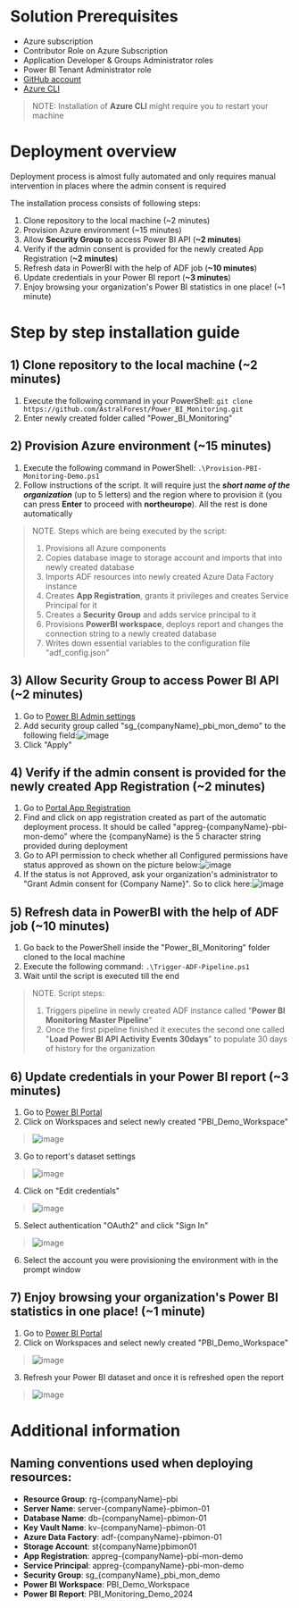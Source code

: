 # Solution Prerequisites
- Azure subscription
- Contributor Role on Azure Subscription
- Application Developer & Groups Administrator roles
- Power BI Tenant Administrator role
- [GitHub account](https://github.com/join)
- [Azure CLI](https://learn.microsoft.com/en-us/cli/azure/install-azure-cli)
> NOTE: Installation of **Azure CLI** might require you to restart your machine

# Deployment overview
Deployment process is almost fully automated and only requires manual intervention in places where the admin consent is required

The installation process consists of following steps:
1) Clone repository to the local machine (~2 minutes)
2) Provision Azure environment (~15 minutes)
3) Allow **Security Group** to access Power BI API (**~2 minutes**)
4) Verify if the admin consent is provided for the newly created App Registration (**~2 minutes**)
5) Refresh data in PowerBI with the help of ADF job (**~10 minutes**)
6) Update credentials in your Power BI report (**~3 minutes**)
7) Enjoy browsing your organization's Power BI statistics in one place! (~1 minute)

# Step by step installation guide

## 1) Clone repository to the local machine (~2 minutes)
1. Execute the following command in your PowerShell: `git clone https://github.com/AstralForest/Power_BI_Monitoring.git`
2. Enter newly created folder called "Power_BI_Monitoring"

## 2) Provision Azure environment (~15 minutes)
1. Execute the following command in PowerShell: `.\Provision-PBI-Monitoring-Demo.ps1`
2. Follow instructions of the script. It will require just the _**short name of the organization**_ (up to 5 letters) and the region where to provision it (you can press **Enter** to proceed with **northeurope**). All the rest is done automatically

> NOTE. Steps which are being executed by the script:
> 1. Provisions all Azure components
> 2. Copies database image to storage account and imports that into newly created database
> 3. Imports ADF resources into newly created Azure Data Factory instance
> 4. Creates **App Registration**, grants it privileges and creates Service Principal for it
> 5. Creates a **Security Group** and adds service principal to it
> 6. Provisions **PowerBI workspace**, deploys report and changes the connection string to a newly created database
> 7. Writes down essential variables to the configuration file "adf_config.json"

## 3) Allow **Security Group** to access Power BI API (**~2 minutes**)
1. Go to [Power BI Admin settings](https://app.powerbi.com/admin-portal/tenantSettings?experience=power-bi)
2. Add security group called "sg_{companyName}_pbi_mon_demo" to the following field:![image](https://github.com/user-attachments/assets/e0d7d913-bc89-438f-9b85-0ce7b4d314c4)
3. Click "Apply"

## 4) Verify if the admin consent is provided for the newly created App Registration (**~2 minutes**)
1. Go to [Portal App Registration](https://portal.azure.com/#view/Microsoft_AAD_RegisteredApps/ApplicationsListBlade)
2. Find and click on app registration created as part of the automatic deployment process. It should be called "appreg-{companyName}-pbi-mon-demo" where the {companyName} is the 5 character string provided during deployment
3. Go to API permission to check whether all Configured permissions have status approved as shown on the picture below:![image](https://github.com/user-attachments/assets/ffc503da-7898-4380-88c7-1f519a827f36)
4. If the status is not Approved, ask your organization's administrator to "Grant Admin consent for {Company Name}". So to click here:![image](https://github.com/user-attachments/assets/37c6c0a9-9b63-47a2-9c93-b5f758570ca0)

## 5) Refresh data in PowerBI with the help of ADF job (**~10 minutes**)
1. Go back to the PowerShell inside the "Power_BI_Monitoring" folder cloned to the local machine
2. Execute the following command: `.\Trigger-ADF-Pipeline.ps1`
3. Wait until the script is executed till the end 
> NOTE. Script steps:
> 1. Triggers pipeline in newly created ADF instance called "**Power BI Monitoring Master Pipeline**"
> 2. Once the first pipeline finished it executes the second one called "**Load Power BI API Activity Events 30days**" to populate 30 days of history for the organization 

## 6) Update credentials in your Power BI report (**~3 minutes**)
1. Go to [Power BI Portal](https://app.powerbi.com/)
2. Click on Workspaces and select newly created "PBI_Demo_Workspace"
> ![image](https://github.com/user-attachments/assets/f921605f-9e15-42c9-a3ae-945e49322522)
3. Go to report's dataset settings
> ![image](https://github.com/user-attachments/assets/15b90c77-28e3-471b-8b3b-44426224bdb8)
4. Click on "Edit credentials"
> ![image](https://github.com/user-attachments/assets/211c1764-9687-4156-843c-0bdd0e41a900)
5. Select authentication "OAuth2" and click "Sign In"
> ![image](https://github.com/user-attachments/assets/ce2978e2-4707-4f3e-a952-3509cc40d454)
6. Select the account you were provisioning the environment with in the prompt window

## 7) Enjoy browsing your organization's Power BI statistics in one place! (~1 minute)
1. Go to [Power BI Portal](https://app.powerbi.com/)
2. Click on Workspaces and select newly created "PBI_Demo_Workspace"
> ![image](https://github.com/user-attachments/assets/f921605f-9e15-42c9-a3ae-945e49322522)
3. Refresh your Power BI dataset and once it is refreshed open the report
> ![image](https://github.com/user-attachments/assets/6bc9ce45-bd78-4c3d-ad9f-5dbac0c7872c)


# Additional information
## Naming conventions used when deploying resources:
- **Resource Group**: rg-{companyName}-pbi
- **Server Name**: server-{companyName}-pbimon-01
- **Database Name**: db-{companyName}-pbimon-01
- **Key Vault Name**: kv-{companyName}-pbimon-01
- **Azure Data Factory**: adf-{companyName}-pbimon-01
- **Storage Account**: st{companyName}pbimon01
- **App Registration**: appreg-{companyName}-pbi-mon-demo
- **Service Principal**: appreg-{companyName}-pbi-mon-demo
- **Security Group**: sg_{companyName}_pbi_mon_demo
- **Power BI Workspace**: PBI_Demo_Workspace
- **Power BI Report**: PBI_Monitoring_Demo_2024
